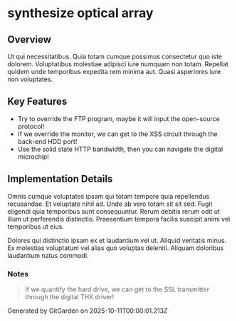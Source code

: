 # synthesize optical array

## Overview
Ut qui necessitatibus. Quia totam cumque possimus consectetur quo iste dolorem. Voluptatibus molestiae adipisci iure numquam non totam. Repellat quidem unde temporibus expedita rem minima aut. Quasi asperiores iure non voluptates.

## Key Features
- Try to override the FTP program, maybe it will input the open-source protocol!
- If we override the monitor, we can get to the XSS circuit through the back-end HDD port!
- Use the solid state HTTP bandwidth, then you can navigate the digital microchip!

## Implementation Details
Omnis cumque voluptates ipsam qui totam tempore quia repellendus recusandae. Et voluptate nihil ad. Unde ab vero totam sit sit sed. Fugit eligendi quia temporibus sunt consequuntur. Rerum debitis rerum odit ut illum ut perferendis distinctio. Praesentium tempora facilis suscipit animi vel temporibus ut eius.
 Dolores qui distinctio ipsam ex et laudantium vel ut. Aliquid veritatis minus. Ex molestias voluptatum vel alias quo voluptas deleniti. Aliquam doloribus laudantium natus commodi.

### Notes
> If we quantify the hard drive, we can get to the SSL transmitter through the digital THX driver!

Generated by GitGarden on 2025-10-11T00:00:01.213Z